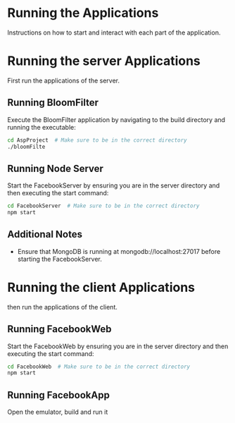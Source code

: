# Running the Applications
Instructions on how to start and interact with each part of the application.

# Running the server Applications
First run the applications of the server.

## Running BloomFilter
Execute the BloomFilter application by navigating to the build directory and running the executable:
```bash
cd AspProject  # Make sure to be in the correct directory
./bloomFilte
```

## Running Node Server
Start the FacebookServer by ensuring you are in the server directory and then executing the start command:
```bash
cd FacebookServer  # Make sure to be in the correct directory
npm start
```

## Additional Notes
- Ensure that MongoDB is running at mongodb://localhost:27017 before starting the FacebookServer.


# Running the client Applications
then run the applications of the client.

## Running FacebookWeb
Start the FacebookWeb by ensuring you are in the server directory and then executing the start command:
```bash
cd FacebookWeb  # Make sure to be in the correct directory
npm start
```

## Running FacebookApp
Open the emulator, build and run it

